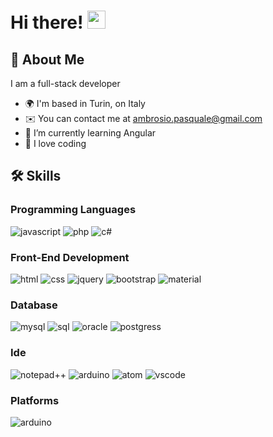 # Hi there! <img src="https://media.giphy.com/media/hvRJCLFzcasrR4ia7z/giphy.gif" width="29px" height="29px">

## 🚀 About Me

I am a full-stack developer 

* 🌍  I'm based in Turin, on Italy
* ✉️  You can contact me at [ambrosio.pasquale@gmail.com](mailto:ambrosio.pasquale@gmail.com)
* 🌱  I’m currently learning Angular
* 👀  I love coding

## 🛠️ Skills

### Programming Languages
![javascript](https://img.shields.io/badge/JavaScript-F7DF1E?style=for-the-badge&logo=javascript&logoColor=black)
![php](https://img.shields.io/badge/PHP-777BB4?style=for-the-badge&logo=php&logoColor=white)
![c#](https://img.shields.io/badge/C%23-239120?style=for-the-badge&logo=c-sharp&logoColor=white)

### Front-End Development
![html](https://img.shields.io/badge/HTML-239120?style=for-the-badge&logo=html5&logoColor=white)
![css](https://img.shields.io/badge/CSS-239120?&style=for-the-badge&logo=css3&logoColor=white)
![jquery](https://img.shields.io/badge/jQuery-0769AD?style=for-the-badge&logo=jquery&logoColor=white)
![bootstrap](https://img.shields.io/badge/Bootstrap-563D7C?style=for-the-badge&logo=bootstrap&logoColor=white)
![material](https://img.shields.io/badge/Material--UI-0081CB?style=for-the-badge&logo=material-ui&logoColor=white)

### Database
![mysql](https://img.shields.io/badge/MySQL-00000F?style=for-the-badge&logo=mysql&logoColor=white)
![sql](https://img.shields.io/badge/Microsoft_SQL_Server-CC2927?style=for-the-badge&logo=microsoft-sql-server&logoColor=white)
![oracle](https://img.shields.io/badge/Oracle-F80000?style=for-the-badge&logo=Oracle&logoColor=white)
![postgress](https://img.shields.io/badge/PostgreSQL-316192?style=for-the-badge&logo=postgresql&logoColor=white)

### Ide
![notepad++](https://img.shields.io/badge/Notepad++-90E59A.svg?style=for-the-badge&logo=notepad%2B%2B&logoColor=black)
![arduino](https://img.shields.io/badge/Arduino_IDE-00979D?style=for-the-badge&logo=arduino&logoColor=white)
![atom](https://img.shields.io/badge/Atom-66595C?style=for-the-badge&logo=Atom&logoColor=white)
![vscode](https://img.shields.io/badge/Visual_Studio_Code-0078D4?style=for-the-badge&logo=visual%20studio%20code&logoColor=white)

### Platforms
![arduino](https://img.shields.io/badge/Arduino-00979D?style=for-the-badge&logo=Arduino&logoColor=white)

